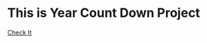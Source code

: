 <h1>This is Year Count Down Project</h1>
<a href="https://maryama-mohamed.github.io/Year-Count-Down/">Check It</a>
